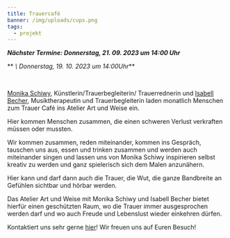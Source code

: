 ```yaml
---
title: Trauercafé
banner: /img/uploads/cups.png
tags:
  - projekt
---
```

***N﻿ächster Termine:  Donnerstag, 21. 09. 2023 um 14:00 Uhr***

 ** *\    Donnerstag, 19. 10. 2023 um 14:00Uhr***

<br>

[Monika Schiwy](http://www.monika-schiwy.de), Künstlerin/Trauerbegleiterin/ Trauerrednerin und [Isabell Becher](https://isabell-becher.com), Musiktherapeutin und Trauerbegleiterin laden monatlich Menschen zum Trauer Café ins Atelier Art und Weise ein.

Hier kommen Menschen zusammen, die einen schweren Verlust verkraften müssen oder mussten. 

Wir kommen zusammen, reden miteinander, kommen ins Gespräch, tauschen uns aus, essen und trinken zusammen und werden auch miteinander singen und lassen uns von Monika Schiwy inspirieren selbst kreativ zu werden und ganz spielerisch sich dem Malen anzunähern.

Hier kann und darf dann auch die Trauer, die Wut, die ganze Bandbreite an Gefühlen sichtbar und hörbar werden.

Das Atelier Art und Weise mit Monika Schiwy und Isabell Becher bietet hierfür einen geschützten Raum, wo die Trauer immer ausgesprochen werden darf und wo auch Freude und Lebenslust wieder einkehren dürfen.

Kontaktiert uns sehr gerne [hier](/index.html#index-contact)! Wir freuen uns auf Euren Besuch!